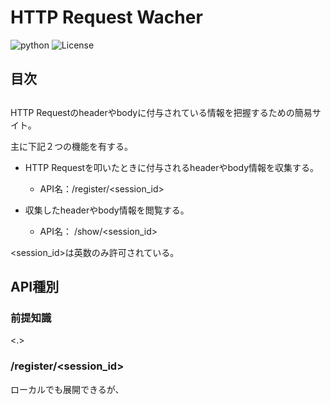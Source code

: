 # HTTP Request Wacher
![python](https://img.shields.io/badge/build-passing-brightgreen)
![License](https://img.shields.io/badge/license-MIT-blue)

## 目次


## 
HTTP Requestのheaderやbodyに付与されている情報を把握するための簡易サイト。

主に下記２つの機能を有する。
- HTTP Requestを叩いたときに付与されるheaderやbody情報を収集する。
  - API名：/register/<session_id>
  
- 収集したheaderやbody情報を閲覧する。
  - API名： /show/<session_id>

<session_id>は英数のみ許可されている。

## API種別
### 前提知識
<.>

### /register/<session_id>


ローカルでも展開できるが、